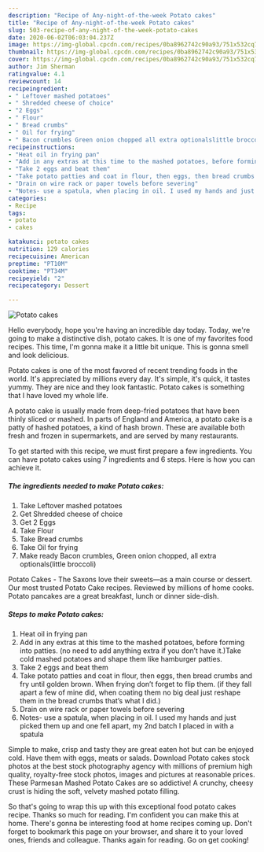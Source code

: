 ```yaml
---
description: "Recipe of Any-night-of-the-week Potato cakes"
title: "Recipe of Any-night-of-the-week Potato cakes"
slug: 503-recipe-of-any-night-of-the-week-potato-cakes
date: 2020-06-02T06:03:04.237Z
image: https://img-global.cpcdn.com/recipes/0ba8962742c90a93/751x532cq70/potato-cakes-recipe-main-photo.jpg
thumbnail: https://img-global.cpcdn.com/recipes/0ba8962742c90a93/751x532cq70/potato-cakes-recipe-main-photo.jpg
cover: https://img-global.cpcdn.com/recipes/0ba8962742c90a93/751x532cq70/potato-cakes-recipe-main-photo.jpg
author: Jim Sherman
ratingvalue: 4.1
reviewcount: 14
recipeingredient:
- " Leftover mashed potatoes"
- " Shredded cheese of choice"
- "2 Eggs"
- " Flour"
- " Bread crumbs"
- " Oil for frying"
- " Bacon crumbles Green onion chopped all extra optionalslittle broccoli"
recipeinstructions:
- "Heat oil in frying pan"
- "Add in any extras at this time to the mashed potatoes, before forming into patties. (no need to add anything extra if you don’t have it.)Take cold mashed potatoes and shape them like hamburger patties."
- "Take 2 eggs and beat them"
- "Take potato patties and coat in flour, then eggs, then bread crumbs and fry until golden brown. When frying don’t forget to flip them. (if they fall apart a few of mine did, when coating them no big deal just reshape them in the bread crumbs that’s what I did.)"
- "Drain on wire rack or paper towels before severing"
- "Notes- use a spatula, when placing in oil. I used my hands and just picked them up and one fell apart, my 2nd batch I placed in with a spatula"
categories:
- Recipe
tags:
- potato
- cakes

katakunci: potato cakes 
nutrition: 129 calories
recipecuisine: American
preptime: "PT10M"
cooktime: "PT34M"
recipeyield: "2"
recipecategory: Dessert

---
```



![Potato cakes](https://img-global.cpcdn.com/recipes/0ba8962742c90a93/751x532cq70/potato-cakes-recipe-main-photo.jpg)

Hello everybody, hope you're having an incredible day today. Today, we're going to make a distinctive dish, potato cakes. It is one of my favorites food recipes. This time, I'm gonna make it a little bit unique. This is gonna smell and look delicious.

Potato cakes is one of the most favored of recent trending foods in the world. It's appreciated by millions every day. It's simple, it's quick, it tastes yummy. They are nice and they look fantastic. Potato cakes is something that I have loved my whole life.

A potato cake is usually made from deep-fried potatoes that have been thinly sliced or mashed. In parts of England and America, a potato cake is a patty of hashed potatoes, a kind of hash brown. These are available both fresh and frozen in supermarkets, and are served by many restaurants.


To get started with this recipe, we must first prepare a few ingredients. You can have potato cakes using 7 ingredients and 6 steps. Here is how you can achieve it.

<!--inarticleads1-->

##### The ingredients needed to make Potato cakes:

1. Take  Leftover mashed potatoes
1. Get  Shredded cheese of choice
1. Get 2 Eggs
1. Take  Flour
1. Take  Bread crumbs
1. Take  Oil for frying
1. Make ready  Bacon crumbles, Green onion chopped, all extra optionals(little broccoli)


Potato Cakes - The Saxons love their sweets—as a main course or dessert. Our most trusted Potato Cake recipes. Reviewed by millions of home cooks. Potato pancakes are a great breakfast, lunch or dinner side-dish. 

<!--inarticleads2-->

##### Steps to make Potato cakes:

1. Heat oil in frying pan
1. Add in any extras at this time to the mashed potatoes, before forming into patties. (no need to add anything extra if you don’t have it.)Take cold mashed potatoes and shape them like hamburger patties.
1. Take 2 eggs and beat them
1. Take potato patties and coat in flour, then eggs, then bread crumbs and fry until golden brown. When frying don’t forget to flip them. (if they fall apart a few of mine did, when coating them no big deal just reshape them in the bread crumbs that’s what I did.)
1. Drain on wire rack or paper towels before severing
1. Notes- use a spatula, when placing in oil. I used my hands and just picked them up and one fell apart, my 2nd batch I placed in with a spatula


Simple to make, crisp and tasty they are great eaten hot but can be enjoyed cold. Have them with eggs, meats or salads. Download Potato cakes stock photos at the best stock photography agency with millions of premium high quality, royalty-free stock photos, images and pictures at reasonable prices. These Parmesan Mashed Potato Cakes are so addictive! A crunchy, cheesy crust is hiding the soft, velvety mashed potato filling. 

So that's going to wrap this up with this exceptional food potato cakes recipe. Thanks so much for reading. I'm confident you can make this at home. There's gonna be interesting food at home recipes coming up. Don't forget to bookmark this page on your browser, and share it to your loved ones, friends and colleague. Thanks again for reading. Go on get cooking!
